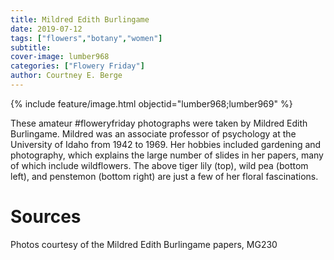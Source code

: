 ```yaml
---
title: Mildred Edith Burlingame
date: 2019-07-12
tags: ["flowers","botany","women"]
subtitle: 
cover-image: lumber968
categories: ["Flowery Friday"]
author: Courtney E. Berge
---
```


{% include feature/image.html objectid="lumber968;lumber969" %}

These amateur #floweryfriday photographs were taken by Mildred Edith Burlingame. Mildred was an associate professor of psychology at the University of Idaho from 1942 to 1969. Her hobbies included gardening and photography, which explains the large number of slides in her papers, many of which include wildflowers. The above tiger lily (top), wild pea (bottom left), and penstemon  (bottom right) are just a few of her floral fascinations.

# Sources

Photos courtesy of the Mildred Edith Burlingame papers, MG230